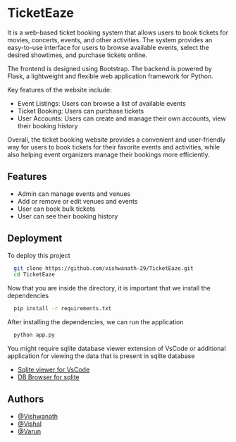 
# TicketEaze

It is a web-based ticket booking system that allows users to book tickets for movies, concerts, events, and other activities. The system provides an easy-to-use interface for users to browse available events, select the desired showtimes, and purchase tickets online.

The frontend is designed using Bootstrap. The backend is powered by Flask, a lightweight and flexible web application framework for Python.

Key features of the website include:
- Event Listings: Users can browse a list of available events
- Ticket Booking: Users can purchase tickets
- User Accounts: Users can create and manage their own accounts, view their booking history 

Overall, the ticket booking website provides a convenient and user-friendly way for users to book tickets for their favorite events and activities, while also helping event organizers manage their bookings more efficiently.

## Features

- Admin can manage events and venues
- Add or remove or edit venues and events
- User can book bulk tickets
- User can see their booking history

## Deployment

To deploy this project

```bash
  git clone https://github.com/vishwanath-29/TicketEaze.git
  cd TicketEaze
```
Now that you are inside the directory, it is important that we install the dependencies 

```bash
  pip install -r requirements.txt
```
After installing the dependencies, we can run the application
```bash
  python app.py 
```
You might require sqlite database viewer extension of VsCode or additional application for viewing the data that is present in sqlite database 

- [Sqlite viewer for VsCode](https://marketplace.visualstudio.com/items?itemName=alexcvzz.vscode-sqlite)
- [DB Browser for sqlite](https://sqlitebrowser.org/)

## Authors

- [@Vishwanath](https://www.github.com/vishwanath-29)
- [@Vishal](https://www.github.com/gkvishal7)
- [@Varun](https://github.com/varunbalaji1303)



